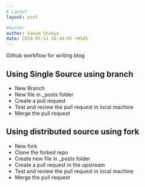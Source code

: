 ```yaml
---
# Layout
layout: post

#Author
author: Sanam Shakya
date: 2020-05-11 10:44:05 +0545
---
```

Github workflow for writing blog
## Using Single Source using branch
- New Branch
- New file in _posts folder
- Create a pull request
- Test and review the pull request in local machine
- Merge the pull request

## Using distributed source using fork
- New fork
- Clone the forked repo
- Create new file in _posts folder
- Create a pull request in the upstream
- Test and review the pull request in local machine
- Merge the pull request

